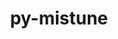 ---
title: "py-mistune"
layout: cache
categories: [package, v0.23.0]
meta: {"versions": ["2.0.5"], "compilers": ["gcc@=11.1.0", "gcc@=11.4.0", "gcc@=9.4.0", "oneapi@=2024.2.1"], "oss": ["ubuntu20.04", "ubuntu22.04"], "platforms": ["linux"], "targets": ["neoverse_v1", "neoverse_v2", "ppc64le", "x86_64_v3"], "stacks": ["data-vis-sdk", "e4s", "e4s-neoverse-v2", "e4s-neoverse_v1", "e4s-oneapi", "e4s-power", "root"], "num_specs": 9, "num_specs_by_stack": {"root": 9, "e4s-power": 1, "data-vis-sdk": 2, "e4s-neoverse_v1": 1, "e4s-neoverse-v2": 1, "e4s": 2, "e4s-oneapi": 2}}
spec_details: [{"hash": "d5gu2dfv3hr74rqwqzw3tpm2um2v6d43", "compiler": "gcc@=9.4.0", "versions": ["2.0.5"], "os": "ubuntu20.04", "platform": "linux", "target": "ppc64le", "variants": ["build_system=python_pip"], "stacks": ["root", "e4s-power"], "size": "-", "tarball": "https://binaries.spack.io/v0.23.0/build_cache/linux-ubuntu20.04-ppc64le/gcc-9.4.0/py-mistune-2.0.5/linux-ubuntu20.04-ppc64le-gcc-9.4.0-py-mistune-2.0.5-d5gu2dfv3hr74rqwqzw3tpm2um2v6d43.spack"}, {"hash": "7rvc52iakukylz7wbarpf65ff5cerf54", "compiler": "gcc@=11.1.0", "versions": ["2.0.5"], "os": "ubuntu20.04", "platform": "linux", "target": "x86_64_v3", "variants": ["build_system=python_pip"], "stacks": ["data-vis-sdk", "root"], "size": "-", "tarball": "https://binaries.spack.io/v0.23.0/build_cache/linux-ubuntu20.04-x86_64_v3/gcc-11.1.0/py-mistune-2.0.5/linux-ubuntu20.04-x86_64_v3-gcc-11.1.0-py-mistune-2.0.5-7rvc52iakukylz7wbarpf65ff5cerf54.spack"}, {"hash": "3fq6efkqvzxngp4dury7wwknpu7yhuqq", "compiler": "gcc@=11.1.0", "versions": ["2.0.5"], "os": "ubuntu20.04", "platform": "linux", "target": "x86_64_v3", "variants": ["build_system=python_pip"], "stacks": ["data-vis-sdk", "root"], "size": "-", "tarball": "https://binaries.spack.io/v0.23.0/build_cache/linux-ubuntu20.04-x86_64_v3/gcc-11.1.0/py-mistune-2.0.5/linux-ubuntu20.04-x86_64_v3-gcc-11.1.0-py-mistune-2.0.5-3fq6efkqvzxngp4dury7wwknpu7yhuqq.spack"}, {"hash": "5jfhtbm3ou6gbfct6avsggflkqgpnhkt", "compiler": "gcc@=11.4.0", "versions": ["2.0.5"], "os": "ubuntu22.04", "platform": "linux", "target": "neoverse_v1", "variants": ["build_system=python_pip"], "stacks": ["e4s-neoverse_v1", "root"], "size": "-", "tarball": "https://binaries.spack.io/v0.23.0/build_cache/linux-ubuntu22.04-neoverse_v1/gcc-11.4.0/py-mistune-2.0.5/linux-ubuntu22.04-neoverse_v1-gcc-11.4.0-py-mistune-2.0.5-5jfhtbm3ou6gbfct6avsggflkqgpnhkt.spack"}, {"hash": "zkmkkzcpgvh4u7u3akkbbiwvbjxlehs6", "compiler": "gcc@=11.4.0", "versions": ["2.0.5"], "os": "ubuntu22.04", "platform": "linux", "target": "neoverse_v2", "variants": ["build_system=python_pip"], "stacks": ["e4s-neoverse-v2", "root"], "size": "-", "tarball": "https://binaries.spack.io/v0.23.0/build_cache/linux-ubuntu22.04-neoverse_v2/gcc-11.4.0/py-mistune-2.0.5/linux-ubuntu22.04-neoverse_v2-gcc-11.4.0-py-mistune-2.0.5-zkmkkzcpgvh4u7u3akkbbiwvbjxlehs6.spack"}, {"hash": "irtdwnutqfafs4mc2du2kban7uwsynhs", "compiler": "gcc@=11.4.0", "versions": ["2.0.5"], "os": "ubuntu22.04", "platform": "linux", "target": "x86_64_v3", "variants": ["build_system=python_pip"], "stacks": ["root", "e4s"], "size": "-", "tarball": "https://binaries.spack.io/v0.23.0/build_cache/linux-ubuntu22.04-x86_64_v3/gcc-11.4.0/py-mistune-2.0.5/linux-ubuntu22.04-x86_64_v3-gcc-11.4.0-py-mistune-2.0.5-irtdwnutqfafs4mc2du2kban7uwsynhs.spack"}, {"hash": "5cqo2xrebsro476b7ltecwfijok5ibio", "compiler": "gcc@=11.4.0", "versions": ["2.0.5"], "os": "ubuntu22.04", "platform": "linux", "target": "x86_64_v3", "variants": ["build_system=python_pip"], "stacks": ["root", "e4s"], "size": "-", "tarball": "https://binaries.spack.io/v0.23.0/build_cache/linux-ubuntu22.04-x86_64_v3/gcc-11.4.0/py-mistune-2.0.5/linux-ubuntu22.04-x86_64_v3-gcc-11.4.0-py-mistune-2.0.5-5cqo2xrebsro476b7ltecwfijok5ibio.spack"}, {"hash": "urg5243qciqbgzbywdugea54ii4yko3u", "compiler": "oneapi@=2024.2.1", "versions": ["2.0.5"], "os": "ubuntu22.04", "platform": "linux", "target": "x86_64_v3", "variants": ["build_system=python_pip"], "stacks": ["root", "e4s-oneapi"], "size": "-", "tarball": "https://binaries.spack.io/v0.23.0/build_cache/linux-ubuntu22.04-x86_64_v3/oneapi-2024.2.1/py-mistune-2.0.5/linux-ubuntu22.04-x86_64_v3-oneapi-2024.2.1-py-mistune-2.0.5-urg5243qciqbgzbywdugea54ii4yko3u.spack"}, {"hash": "dvoh3bqqksefiqujslihzgy4la6mg3wu", "compiler": "oneapi@=2024.2.1", "versions": ["2.0.5"], "os": "ubuntu22.04", "platform": "linux", "target": "x86_64_v3", "variants": ["build_system=python_pip"], "stacks": ["root", "e4s-oneapi"], "size": "-", "tarball": "https://binaries.spack.io/v0.23.0/build_cache/linux-ubuntu22.04-x86_64_v3/oneapi-2024.2.1/py-mistune-2.0.5/linux-ubuntu22.04-x86_64_v3-oneapi-2024.2.1-py-mistune-2.0.5-dvoh3bqqksefiqujslihzgy4la6mg3wu.spack"}]
---